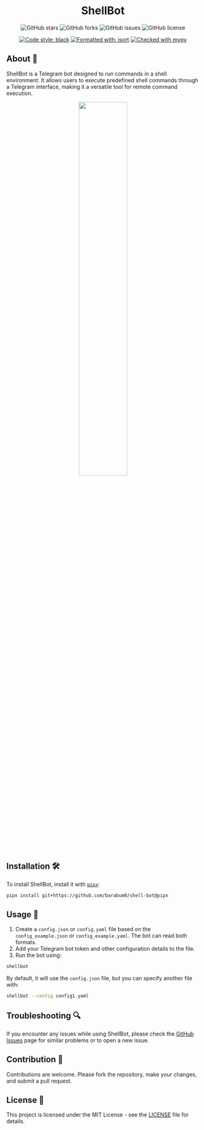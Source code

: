 <div align="center">

# ShellBot

![GitHub stars](https://img.shields.io/github/stars/barabum0/shell-bot)
![GitHub forks](https://img.shields.io/github/forks/barabum0/shell-bot)
![GitHub issues](https://img.shields.io/github/issues/barabum0/shell-bot)
![GitHub license](https://img.shields.io/github/license/barabum0/shell-bot)

[![Code style: black](https://img.shields.io/badge/code%20style-black-000000.svg)](https://github.com/psf/black)
[![Formatted with: isort](https://img.shields.io/badge/formatted%20with-isort-blue.svg)](https://github.com/psf/black)
[![Checked with mypy](https://www.mypy-lang.org/static/mypy_badge.svg)](https://mypy-lang.org/)

</div>

## About 🤖

ShellBot is a Telegram bot designed to run commands in a shell environment. It allows users to execute predefined shell commands through a Telegram interface, making it a versatile tool for remote command execution.

<div align="center">
    <img src="https://github.com/barabum0/shell-bot/blob/main/example-recording.gif?raw=true" width="50%" height="50%">
</div>

## Installation 🛠️

To install ShellBot, install it with [`pipx`](https://github.com/pypa/pipx?tab=readme-ov-file):

```bash
pipx install git+https://github.com/barabum0/shell-bot@pipx
```

## Usage 🚀

1. Create a `config.json` or `config.yaml` file based on the `config_example.json` or `config_example.yaml`. The bot can read both formats.
2. Add your Telegram bot token and other configuration details to the file.
3. Run the bot using:

```bash
shellbot
```

By default, it will use the `config.json` file, but you can specify another file with:

```bash
shellbot --config config1.yaml
```

## Troubleshooting 🔍

If you encounter any issues while using ShellBot, please check the [GitHub Issues](https://github.com/barabum0/shell-bot/issues) page for similar problems or to open a new issue.

## Contribution 🤝

Contributions are welcome. Please fork the repository, make your changes, and submit a pull request.

## License 📄

This project is licensed under the MIT License - see the [LICENSE](LICENSE) file for details.

